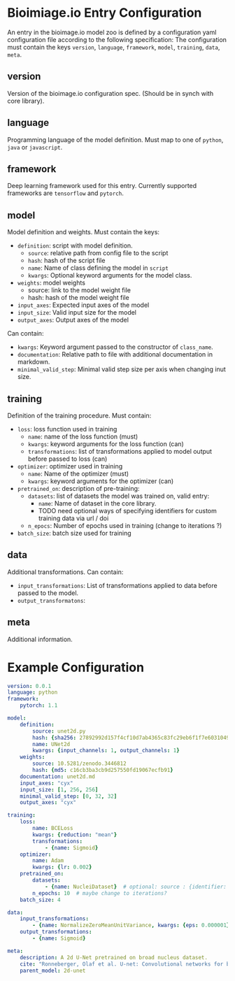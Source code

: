 # Bioimiage.io Entry Configuration

An entry in the bioimage.io model zoo is defined by a configuration yaml configuration file according to the following specification:
The configuration must contain the keys  `version`, `language`, `framework`, `model`, `training`, `data`, `meta`.

## version

Version of the bioimage.io configuration spec. (Should be in synch with core library).

## language

Programming language of the model definition. Must map to one of `python`, `java` or `javascript`.

## framework

Deep learning framework used for this entry. Currently supported frameworks are `tensorflow` and `pytorch`.

## model

Model definition and weights.
Must contain the keys:
- `definition`: script with model definition.
  - `source`: relative path from config file to the script
  - `hash`: hash of the script file
  - `name`: Name of class defining the model in `script`
  - `kwargs`: Optional keyword arguments for the model class. 
- `weights`: model weights
  -  source: link to the model weight file
  - hash: hash of the model weight file
- `input_axes`: Expected input axes of the model
- `input_size`: Valid input size for the model
- `output_axes`: Output axes of the model

Can contain:
- `kwargs`: Keyword argument passed to the constructor of `class_name`.
- `documentation`: Relative path to file with additional documentation in markdown.
- `minimal_valid_step`: Minimal valid step size per axis when changing inut size.

## training

Definition of the training procedure.
Must contain:
- `loss`: loss function used in training
  - `name`: name of the loss function (must)
  - `kwargs`: keyword arguments for the loss function (can)
  - `transformations`: list of transformations applied to model output before passed to loss (can)
- `optimizer`: optimizer used in training
  - `name`: Name of the optimizer (must)
  - `kwargs`: keyword arguments for the optimizer (can)
- `pretrained_on`: description of pre-training:
  - `datasets`: list of datasets the model was trained on, valid entry:
    - `name`: Name of dataset in the core library.
    - TODO need optional ways of specifying identifiers for custom training data via url / doi
  - `n_epocs`: Number of epochs used in training (change to iterations ?)
- `batch_size`: batch size used for training

## data

Additional transformations.
Can contain:
- `input_transformations`: List of transformations applied to data before passed to the model.
- `output_transformatons`:

## meta

Additional information.


# Example Configuration

```yaml
version: 0.0.1
language: python
framework:
    pytorch: 1.1

model:
    definition:
        source: unet2d.py
        hash: {sha256: 27892992d157f4cf10d7ab4365c83fc29eb6f1f7e6031049cfbd859e5891ebe0}
        name: UNet2d
        kwargs: {input_channels: 1, output_channels: 1}
    weights:
        source: 10.5281/zenodo.3446812
        hash: {md5: c16cb3ba3cb9d257550fd19067ecfb91}
    documentation: unet2d.md
    input_axes: "cyx"
    input_size: [1, 256, 256]
    minimal_valid_step: [0, 32, 32]
    output_axes: "cyx"

training:
    loss:
        name: BCELoss
        kwargs: {reduction: "mean"}
        transformations:
            - {name: Sigmoid}
    optimizer:
        name: Adam
        kwargs: {lr: 0.002}
    pretrained_on:
        datasets:
            - {name: NucleiDataset}  # optional: source : {identifier: doi/url, hash: hash_value}
        n_epochs: 10  # maybe change to iterations?
    batch_size: 4

data:
    input_transformations:
        - {name: NormalizeZeroMeanUnitVariance, kwargs: {eps: 0.000001}}
    output_transformations:
        - {name: Sigmoid}

meta:
    description: A 2d U-Net pretrained on broad nucleus dataset.
    cite: "Ronneberger, Olaf et al. U-net: Convolutional networks for biomedical image segmentation. MICCAI 2015."
    parent_model: 2d-unet
```
